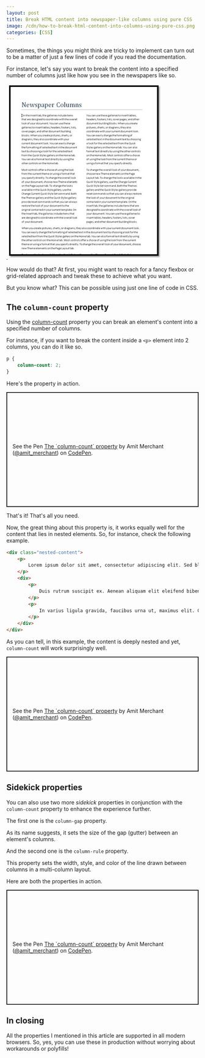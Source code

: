 ```yaml
---
layout: post
title: Break HTML content into newspaper-like columns using pure CSS
image: /cdn/how-to-break-html-content-into-columns-using-pure-css.png
categories: [CSS]
---
```


Sometimes, the things you might think are tricky to implement can turn out to be a matter of just a few lines of code if you read the documentation.

For instance, let's say you want to break the content into a specified number of columns just like how you see in the newspapers like so.

![](/images/newspaper-column.jpg)

How would do that? At first, you might want to reach for a fancy flexbox or grid-related approach and tweak these to achieve what you want.

But you know what? This can be possible using just one line of code in CSS.

## The `column-count` property

Using the [column-count](https://developer.mozilla.org/en-US/docs/Web/CSS/column-count) property you can break an element's content into a specified number of columns.

For instance, if you want to break the content inside a `<p>` element into 2 columns, you can do it like so.

```css
p {
    column-count: 2;
}
```

Here's the property in action.

<p class="codepen" data-height="300" data-theme-id="dark" data-default-tab="html,result" data-slug-hash="LYyeZbe" data-user="amit_merchant" style="height: 300px; box-sizing: border-box; display: flex; align-items: center; justify-content: center; border: 2px solid; margin: 1em 0; padding: 1em;">
  <span>See the Pen <a href="https://codepen.io/amit_merchant/pen/LYyeZbe">
  The `column-count` property</a> by Amit Merchant (<a href="https://codepen.io/amit_merchant">@amit_merchant</a>)
  on <a href="https://codepen.io">CodePen</a>.</span>
</p>
<script async src="https://cpwebassets.codepen.io/assets/embed/ei.js"></script>

That's it! That's all you need.

Now, the great thing about this property is, it works equally well for the content that lies in nested elements. So, for instance, check the following example.

```html
<div class="nested-content">
    <p>
        Lorem ipsum dolor sit amet, consectetur adipiscing elit. Sed blandit quam id metus fringilla fringilla. Nulla vestibulum egestas ipsum, non vulputate nisi. Vestibulum velit metus, elementum in nisi eget, vulputate tristique ante. Vestibulum ante ipsum primis in faucibus orci luctus et ultrices posuere cubilia curae; Nulla facilisi. Donec ut pretium metus. Mauris sit amet leo neque. Sed commodo felis purus, sit amet mollis dolor tristique non. Phasellus eleifend blandit mauris at cursus. Donec lacinia eget nunc nec porttitor.
    </p>
    <div>
        <p>
            Duis rutrum suscipit ex. Aenean aliquam elit eleifend bibendum scelerisque. Sed ac erat vel dolor venenatis feugiat at in sem. Nam nulla risus, sagittis quis odio eu, euismod tristique sem. Curabitur non consectetur orci, quis gravida justo. In efficitur sem at efficitur faucibus. Aliquam fringilla tempor ligula, vestibulum cursus nisi tincidunt ut. Etiam quis massa vestibulum felis venenatis elementum. Vestibulum dictum condimentum nunc. Proin ac risus sit amet nulla pharetra venenatis. Suspendisse tincidunt dictum eleifend. Nullam at sem sapien. Nulla felis nibh, pretium nec sapien id, porta fermentum magna. Nulla facilisi.
        </p>
        <p>
            In varius ligula gravida, faucibus urna ut, maximus elit. Curabitur vitae erat vehicula, ultrices nunc vel, fermentum risus. Integer ut accumsan mi, at laoreet justo. Nulla ac libero aliquam, fermentum velit ut, mattis ipsum. Quisque cursus laoreet rutrum. Nam pretium est velit, in tristique purus facilisis quis. Sed nec bibendum ex, vitae gravida risus. Sed gravida viverra urna, sed sagittis nibh posuere quis.
        </p>
    </div>
</div>
```

As you can tell, in this example, the content is deeply nested and yet, `column-count` will work surprisingly well.

<p class="codepen" data-height="300" data-theme-id="dark" data-default-tab="html,result" data-slug-hash="bGWaeqP" data-user="amit_merchant" style="height: 300px; box-sizing: border-box; display: flex; align-items: center; justify-content: center; border: 2px solid; margin: 1em 0; padding: 1em;">
  <span>See the Pen <a href="https://codepen.io/amit_merchant/pen/bGWaeqP">
  The `column-count` property</a> by Amit Merchant (<a href="https://codepen.io/amit_merchant">@amit_merchant</a>)
  on <a href="https://codepen.io">CodePen</a>.</span>
</p>
<script async src="https://cpwebassets.codepen.io/assets/embed/ei.js"></script>

## Sidekick properties

You can also use two more *sidekick* properties in conjunction with the `column-count` property to enhance the experience further.

The first one is the `column-gap` property.

As its name suggests, it sets the size of the gap (gutter) between an element's columns.

And the second one is the `column-rule` property.

This property sets the width, style, and color of the line drawn between columns in a multi-column layout.

Here are both the properties in action.

<p class="codepen" data-height="300" data-theme-id="dark" data-default-tab="html,result" data-slug-hash="rNmpLKw" data-user="amit_merchant" style="height: 300px; box-sizing: border-box; display: flex; align-items: center; justify-content: center; border: 2px solid; margin: 1em 0; padding: 1em;">
  <span>See the Pen <a href="https://codepen.io/amit_merchant/pen/rNmpLKw">
  The `column-count` property</a> by Amit Merchant (<a href="https://codepen.io/amit_merchant">@amit_merchant</a>)
  on <a href="https://codepen.io">CodePen</a>.</span>
</p>
<script async src="https://cpwebassets.codepen.io/assets/embed/ei.js"></script>

## In closing

All the properties I mentioned in this article are supported in all modern browsers. So, yes, you can use these in production without worrying about workarounds or polyfills!

